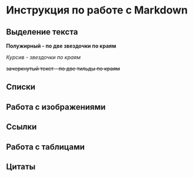 # Инструкция по работе с Markdown

## Выделение текста

**Полужирный - по две звездочки по краям**

*Курсив - звездочки по краям*

~~зачеркнутый текст - по две тильды по краям~~

## Списки

## Работа с изображениями

## Ссылки

## Работа с таблицами

## Цитаты
